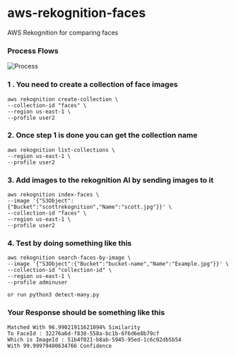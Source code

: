# aws-rekognition-faces
AWS Rekognition for comparing faces 
### Process Flows
![Process](https://github.com/sjehutch/aws-rekognition-faces/blob/develop/4324214321.png?raw=true)


### 1 . You need to create a collection of face images
```
aws rekognition create-collection \
--collection-id "faces" \
--region us-east-1 \
--profile user2
```

### 2. Once step 1 is done you can get the collection name 
```
aws rekognition list-collections \
--region us-east-1 \
--profile user2 
```

### 3. Add images to the rekognition AI by sending images to it 
```
aws rekognition index-faces \
--image '{"S3Object":{"Bucket":"scottrekognition","Name":"scott.jpg"}}' \
--collection-id "faces" \
--region us-east-1 \
--profile user2
```

### 4. Test by doing something like this 
```
aws rekognition search-faces-by-image \
--image '{"S3Object":{"Bucket":"bucket-name","Name":"Example.jpg"}}' \
--collection-id "collection-id" \
--region us-east-1 \
--profile adminuser
```
```
or run python3 detect-many.py
```

### Your Response should be something like this 
```
Matched With 96.99021911621094% Similarity
To FaceId : 32276a6d-f838-558a-bc1b-6f6d6e8b79cf
Which is ImageId : 51b4f021-b8ab-5945-95ed-1c6c02db5b54
With 99.99979400634766 Confidence
```

